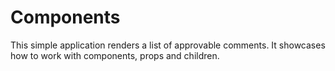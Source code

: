 # Components

This simple application renders a list of approvable comments. It showcases how to work with components, props and children.
